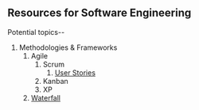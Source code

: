 ## Resources for Software Engineering

Potential topics--

1. Methodologies & Frameworks
    1. Agile
        1. Scrum
           1. [User Stories](./Software_Engineering/User_Stories.md)
        2. Kanban
        3. XP
    2. [Waterfall](./Software_Engineering/Waterfall.md)